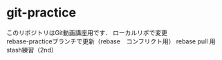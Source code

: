 # git-practice
このリポジトリはGit動画講座用です．
ローカルリポで変更  
rebase-practiceブランチで更新（rebase　コンフリクト用）
rebase pull 用
stash練習（2nd）
